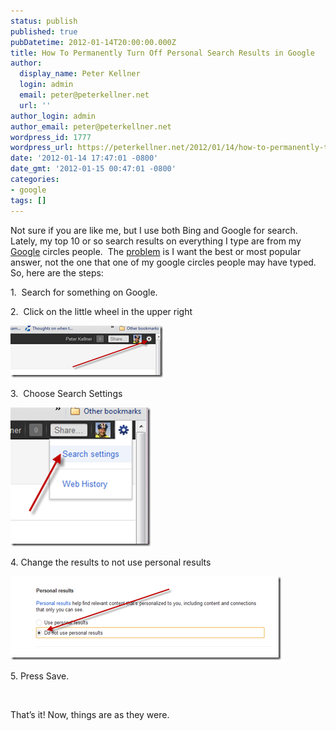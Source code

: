 ```yaml
---
status: publish
published: true
pubDatetime: 2012-01-14T20:00:00.000Z
title: How To Permanently Turn Off Personal Search Results in Google
author:
  display_name: Peter Kellner
  login: admin
  email: peter@peterkellner.net
  url: ''
author_login: admin
author_email: peter@peterkellner.net
wordpress_id: 1777
wordpress_url: https://peterkellner.net/2012/01/14/how-to-permanently-turn-off-personal-search-results-in-google/
date: '2012-01-14 17:47:01 -0800'
date_gmt: '2012-01-15 00:47:01 -0800'
categories:
- google
tags: []
---
```

<p>Not sure if you are like me, but I use both Bing and Google for search.&#160; Lately, my top 10 or so search results on everything I type are from my <a href="http://google.com">Google</a> circles people.&#160; The <a href="http://www.huffingtonpost.com/larry-magid/google-personal-search-results-_b_1206420.html">problem</a> is I want the best or most popular answer, not the one that one of my google circles people may have typed.&#160; So, here are the steps:</p>
<p>1.&#160; Search for something on Google.</p>
<p>2.&#160; Click on the little wheel in the upper right</p>
<p><a href="/wp/wp-content/uploads/2012/01/image5.png"><img style="background-image: none; border-bottom: 0px; border-left: 0px; margin: 0px; padding-left: 0px; padding-right: 0px; display: inline; border-top: 0px; border-right: 0px; padding-top: 0px" title="image" border="0" alt="image" src="/wp/wp-content/uploads/2012/01/image_thumb4.png" width="244" height="83" /></a></p>
<p>3.&#160; Choose Search Settings</p>
<p><a href="/wp/wp-content/uploads/2012/01/image6.png"><img style="background-image: none; border-bottom: 0px; border-left: 0px; margin: 0px; padding-left: 0px; padding-right: 0px; display: inline; border-top: 0px; border-right: 0px; padding-top: 0px" title="image" border="0" alt="image" src="/wp/wp-content/uploads/2012/01/image_thumb5.png" width="224" height="222" /></a></p>
<p>4. Change the results to not use personal results</p>
<p><a href="/wp/wp-content/uploads/2012/01/image8.png"><img style="background-image: none; border-bottom: 0px; border-left: 0px; padding-left: 0px; padding-right: 0px; display: inline; border-top: 0px; border-right: 0px; padding-top: 0px" title="image" border="0" alt="image" src="/wp/wp-content/uploads/2012/01/image_thumb6.png" width="433" height="134" /></a></p>
<p>5. Press Save.</p>
<p>&#160;</p>
<p>That’s it! Now, things are as they were.</p>
